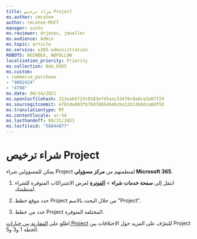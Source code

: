 ```yaml
---
title: شراء ترخيص Project
ms.author: cmcatee
author: cmcatee-MSFT
manager: scotv
ms.reviewer: drjones, jmueller
ms.audience: Admin
ms.topic: article
ms.service: o365-administration
ROBOTS: NOINDEX, NOFOLLOW
localization_priority: Priority
ms.collection: Adm_O365
ms.custom:
- commerce_purchase
- "9002424"
- "4708"
ms.date: 04/14/2021
ms.openlocfilehash: 213eab5723c0183ef45aac53478c9a8ca2a07f29
ms.sourcegitcommit: e781da003fb7b878854846cbe12b13b9dca8df92
ms.translationtype: MT
ms.contentlocale: ar-SA
ms.lasthandoff: 08/31/2021
ms.locfileid: "58844877"
---
```

# <a name="purchase-project-subscription"></a>شراء ترخيص Project

يمكن للمسؤولين شراء Project لمنظمتهم من **مركز مسؤولي Microsoft 365**.

1. انتقل إلى **صفحة خدمات شراء**  >  **[الفوترة](https://admin.microsoft.com/AdminPortal/Home?adminportal=1&msCV=%2BbOQtMNsz0ei8f5z.0.36#/catalog)** لعرض الاشتراكات المتوفرة للشراء لمنظمتك.

2. حدد موقع خطط Project من خلال البحث بالاسم "Project".

3. حدد من خطط Project المختلفة المتوفرة.

اطلع على [المقارنة بين خيارات Project](https://products.office.com/project/compare-microsoft-project-management-software?tab=1&OCID=AID2000748_SEM_5j2j5X4B&MarinID=5j2j5X4B|78821275986631|%2Bproject%20%2Bo365|bb|c||1261139959949905|kwd-78821311481635:loc-190&lnkd=Bing_O365SMB_App&msclkid=185eccc165db1d3da290924720afcaa4&ef_id=XoY8vgAAAUTu0Bj8:20200402200513:s) للتعرّف على المزيد حول الاختلافات بين Project الخطة 1 و3 و5.
